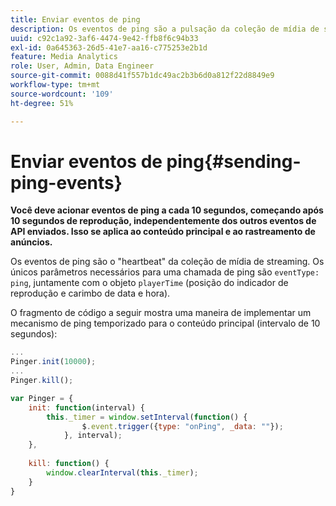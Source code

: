 ```yaml
---
title: Enviar eventos de ping
description: Os eventos de ping são a pulsação da coleção de mídia de streaming. Saiba como enviar um ping programado para o conteúdo principal ou o rastreamento de anúncios.
uuid: c92c1a92-3af6-4474-9e42-ffb8f6c94b33
exl-id: 0a645363-26d5-41e7-aa16-c775253e2b1d
feature: Media Analytics
role: User, Admin, Data Engineer
source-git-commit: 0088d41f557b1dc49ac2b3b6d0a812f22d8849e9
workflow-type: tm+mt
source-wordcount: '109'
ht-degree: 51%

---
```


# Enviar eventos de ping{#sending-ping-events}

**Você deve acionar eventos de ping a cada 10 segundos, começando após 10 segundos de reprodução, independentemente dos outros eventos de API enviados. Isso se aplica ao conteúdo principal e ao rastreamento de anúncios.**

Os eventos de ping são o &quot;heartbeat&quot; da coleção de mídia de streaming. Os únicos parâmetros necessários para uma chamada de ping são `eventType: ping`, juntamente com o objeto `playerTime` (posição do indicador de reprodução e carimbo de data e hora).

O fragmento de código a seguir mostra uma maneira de implementar um mecanismo de ping temporizado para o conteúdo principal (intervalo de 10 segundos):

```js
... 
Pinger.init(10000); 
... 
Pinger.kill();

var Pinger = { 
    init: function(interval) { 
        this._timer = window.setInterval(function() { 
                $.event.trigger({type: "onPing", _data: ""}); 
            }, interval); 
    }, 
     
    kill: function() { 
        window.clearInterval(this._timer); 
    } 
}
```
